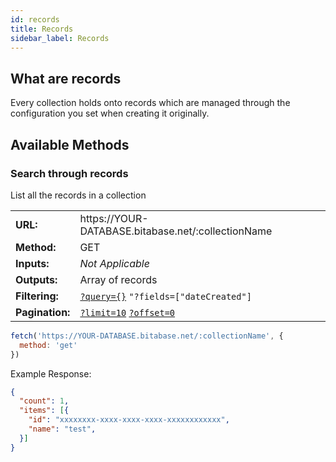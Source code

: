 ```yaml
---
id: records
title: Records
sidebar_label: Records
---
```


## What are records
Every collection holds onto records which are managed through the configuration you set when
creating it originally.

## Available Methods
### Search through records
List all the records in a collection

<table>
<tr><td><b>URL:</b></td> <td>https://YOUR-DATABASE.bitabase.net/:collectionName</td></tr>
<tr><td><b>Method:</b></td> <td>GET</td></tr>
<tr><td><b>Inputs:</b></td> <td><i>Not Applicable</i></td></tr>
<tr><td><b>Outputs:</b></td> <td>Array of records</td></tr>
<tr><td><b>Filtering:</b></td> <td>
  <code><a href="filtering">?query={}</a></code>
  <code>"?fields=["dateCreated"]</code>
</td></tr>
<tr><td><b>Pagination:</b></td> <td>
  <code><a href="pagination">?limit=10</a></code>
  <code><a href="pagination">?offset=0</a></code>
</td></tr>
</table>

```javascript
fetch('https://YOUR-DATABASE.bitabase.net/:collectionName', {
  method: 'get'
})
```

Example Response:
```json
{
  "count": 1,
  "items": [{
    "id": "xxxxxxxx-xxxx-xxxx-xxxx-xxxxxxxxxxxx",
    "name": "test",
  }]
}
```

